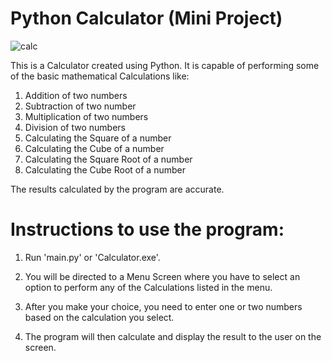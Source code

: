 # Python Calculator (Mini Project)

![calc](https://github.com/user-attachments/assets/28df390e-f6f5-482a-a54e-0b0dbb36e8da)

This is a Calculator created using Python. It is capable of performing some of the basic mathematical Calculations like:
1) Addition of two numbers
2) Subtraction of two number
3) Multiplication of two numbers
4) Division of two numbers
5) Calculating the Square of a number
6) Calculating the Cube of a number
7) Calculating the Square Root of a number
8) Calculating the Cube Root of a number

The results calculated by the program are accurate. 

# Instructions to use the program:

1) Run 'main.py' or 'Calculator.exe'.

2) You will be directed to a Menu Screen where you have to select an option to perform any of the Calculations listed in the menu.

3) After you make your choice, you need to enter one or two numbers based on the calculation you select.

4) The program will then calculate and display the result to the user on the screen.
